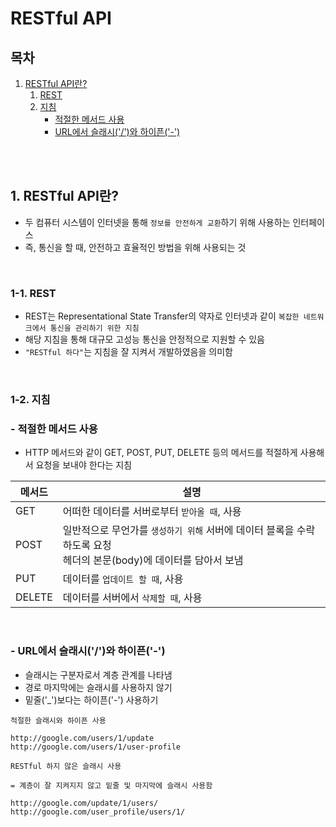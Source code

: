 # RESTful API

## 목차

1. [RESTful API란?](#1-restful-api란)
    1. [REST](#1-1-rest)
    2. [지침](#1-2-지침)
        - [적절한 메서드 사용](#--적절한-메서드-사용)
        - [URL에서 슬래시('/')와 하이픈('-')](#--url에서-슬래시와-하이픈-)

<br/>
<br/>

## 1. RESTful API란?

- 두 컴퓨터 시스템이 인터넷을 통해 `정보를 안전하게 교환`하기 위해 사용하는 인터페이스
- 즉, 통신을 할 때, 안전하고 효율적인 방법을 위해 사용되는 것

<br/>

### 1-1. REST

- REST는 Representational State Transfer의 약자로 인터넷과 같이 `복잡한 네트워크에서 통신을 관리하기 위한 지침`
- 해당 지침을 통해 대규모 고성능 통신을 안정적으로 지원할 수 있음
- `"RESTful 하다"`는 지침을 잘 지켜서 개발하였음을 의미함

<br/>

### 1-2. 지침

### - 적절한 메서드 사용

- HTTP 메서드와 같이 GET, POST, PUT, DELETE 등의 메서드를 적절하게 사용해서 요청을 보내야 한다는 지침

| 메서드    | 설명                                                                      |
|--------|-------------------------------------------------------------------------|
| GET    | 어떠한 데이터를 서버로부터 `받아올 때`, 사용                                              |
| POST   | 일반적으로 무언가를 `생성하기 위해` 서버에 데이터 블록을 수락하도록 요청<br/>헤더의 본문(body)에 데이터를 담아서 보냄 |
| PUT    | 데이터를 `업데이트 할 때`, 사용                                                     |
| DELETE | 데이터를 서버에서 `삭제할 때`, 사용                                                   |

<BR/>

### - URL에서 슬래시('/')와 하이픈('-')

- 슬래시는 구분자로서 계층 관계를 나타냄
- 경로 마지막에는 슬래시를 사용하지 않기
- 밑줄('_')보다는 하이픈('-') 사용하기

```
적절한 슬래시와 하이픈 사용

http://google.com/users/1/update
http://google.com/users/1/user-profile
```

```
RESTful 하지 않은 슬래시 사용

= 계층이 잘 지켜지지 않고 밑줄 및 마지막에 슬래시 사용함

http://google.com/update/1/users/
http://google.com/user_profile/users/1/
```